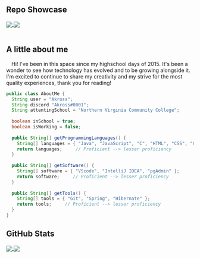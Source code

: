 <h2>Repo Showcase</h2>
<a href="https://github.com/akr0ss/kumiko-discord-bot">
  <img align="center" src="https://github-readme-stats.vercel.app/api/pin/?username=akr0ss&repo=kumiko-discord-bot&theme=discord_old_blurple"/>
</a>
<a href="https://github.com/akr0ss/fabric_dawn-hud">
  <img align="center" src="https://github-readme-stats.vercel.app/api/pin/?username=akr0ss&repo=fabric_dawn-hud&theme=discord_old_blurple"/>
</a>
<br></br>
<h2>A little about me</h2>
<p> &ensp;&ensp;Hi! I've been in this space since my highschool days of 2015. It's been a wonder to see how technology has evolved and to be growing alongside it. I'm excited to continue to share my creativity and my strive for the most quality experiences, thank you for reading!
</p>

```java
public class AboutMe {
  String user = "Akross";
  String discord "Akross#0001";
  String attentingSchool = "Northern Virginia Community College";
  
  boolean inSchool = true;
  boolean isWorking = false;
  
  public String[] getProgrammingLanguages() {
    String[] languages = { "Java", "JavaScript", "C", "HTML", "CSS", "C#" };
    return languages;     // Proficient --> lesser proficiency
  }
  
  public String[] getSoftware() {
    String[] software = { "VScode", "IntelliJ IDEA", "pgAdmin" };
    return software;     // Proficient --> lesser proficiency
  }
  
  public String[] getTools() {
    String[] tools = { "Git", "Spring", "Hibernate" };
    return tools;     // Proficient --> lesser proficiency
  }
}
```

<h2>GitHub Stats</h2>
<a href="https://github.com/akr0ss/akr0ss">
<img align="center" src="https://github-readme-stats.vercel.app/api?username=akr0ss&hide=stars&show_icons=true&theme=discord_old_blurple"/>
  <img align="center" src="https://github-readme-stats.vercel.app/api/top-langs/?username=akr0ss&theme=discord_old_blurple"/>
</a>
